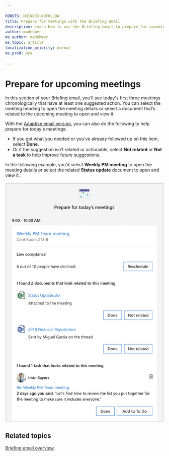 ```yaml
---

ROBOTS: NOINDEX,NOFOLLOW
title: Prepare for meetings with the Briefing email
description: Learn how to use the Briefing email to prepare for upcoming meetings
author: madehmer
ms.author: madehmer
ms.topic: article
localization_priority: normal 
ms.prod: mya

---
```

# Prepare for upcoming meetings

In this section of your Briefing email, you’ll see today's first three meetings chronologically that have at least one suggested action. You can select the meeting heading to open the meeting details or select a document that’s related to the upcoming meeting to open and view it.

With the [Adaptive email version](be-overview.md#adaptive-or-html-version), you can also do the following to help prepare for today's meetings:

* If you got what you needed or you've already followed up on this item, select **Done**.
* Or if the suggestion isn’t related or actionable, select **Not related** or **Not a task** to help improve future suggestions.

In the following example, you’d select **Weekly PM meeting** to open the meeting details or select the related **Status update** document to open and view it.

   ![Briefing email about meetings](./images/meeting-prep.png)

<!-- ## Reschedule for low acceptance

As a meeting organizer, your Briefing alerts you to a meeting that is at risk of having low attendance.

Meetings with low attendance may be less productive because decisions can't be made without key decision-makers in attendance. You might have to repeat the meeting or share similar information again for those who do not attend.

### Why am I seeing this?

* You are the organizer of the meeting.
* 50 percent or more of required invitees have declined the invitation.
* The meeting duration is less than eight hours.
* The meeting is set as “busy.”
* The meeting has less than 30 invitees.
* The meeting occurs on the same day as your latest Briefing email.

You can select **Reschedule** to open the meeting invite and schedule it for a different time.

## Add Teams link

When scheduling a meeting, a common mistake is forgetting to include online meeting information for remote attendees. Online meeting access is important because it:

* Enables you to include remote collaborators or those working in other locations.
* Helps meetings start on time.
* Enables you to record meetings and present information to remote attendees.
* Having a single-select correction also saves you time and stress before and at the start of meetings.

### Why am I seeing this?

* You are the organizer of the meeting.
* You have an active Teams license.
* The meeting currently does not have a Teams or Skype for Business online meeting link.
* The meeting duration is one hour or less.
* The meeting is set as “busy.”
* The meeting occurs on the same day as the most recent Briefing email.

When you select **Add Teams**, Cortana adds a Teams meeting link to the meeting invite for you, so you don't have to open the meeting to add it and automatically sends an updated invite to all invitees.

## Add agenda

Agenda can help attendees understand what to expect out of a meeting, what prep is required, and what the outcome of the meeting should be. It’s a key step and a best practice for meeting preparation.

### Why am I seeing this?

* You are the organizer of the meeting.
* The meeting body was empty (does not include any text related to a Teams online meeting link).

Selecting **Add agenda** sends a reply to the scheduled meeting.

## RSVP to a meeting with no conflicts

It is a best practice to let organizers know if you will attend their meeting so that they can plan accordingly. Briefing focuses on smaller meetings where it might be more likely that your attendance is required.

### Why am I seeing this?

* You are a required attendee of the meeting.
* You have not responded to the invitation.
* If the meeting is not recurring and the meeting instance does not conflict with another meeting.
* If the meeting is recurring and the meeting series does not conflict with another meeting series.
* The meeting has equal to or less than 18 invitees.
* The meeting duration is less than eight hours.
* The meeting occurs on the same day as this Briefing email.

You can **Accept** or **Decline** a meeting in the Briefing email. If the meeting is recurring, **Accept** and **Decline** are for the series. **Accept** and **Decline** are sent as a response to the organizer. After declining, you can still see and interact with content for this meeting in the Briefing email.

## RSVP to a meeting with conflicts

Again, it’s best to let organizers know if you will attend their meeting so they can plan accordingly.

### Why am I seeing this?

* You were invited to or have organized two non-declined meetings that overlap for 15 minutes or more, except for the following:

   * Meetings with more than one conflict.
   * Meetings that were both organized by you.
   * Meetings that you already replied to the invite with a custom message.
   * Cases where both meetings are recurring (but Briefing will still show the meeting conflict in the meeting details section).

* If you are an attendee and are a required attendee for either of the overlapping meetings.
* If you are an attendee and the meeting has equal to or less than 18 invitees in each of the overlapping meetings.
* The meeting duration of each of the overlapping meetings is less than eight hours.
* The meetings occur on the same day as the Briefing email.

You will see the following actions for a meeting depending on the type of conflict you have with the meeting.

|Scenario |Meeting details |Reason |Action |
|---------|----------------|-------|-------|
|Late reply	|This meeting conflicts with [Meeting title] at [start time] to [end time]. |Let [organizer] know if you will be late |Reply
|Leave early reply |This meeting conflicts with [Meeting title] at [start time] to [end time]. |Let [organizer] know if you need to leave early. |Reply|
|Decline or late reply |This meeting conflicts with [Meeting title] at [start time] to [end time]. |Let [organizer] know if you can’t make it or if you will be late. |Decline or Reply
|Decline or leave early reply	|This meeting conflicts with [Meeting title] at [start time] to [end time]. |Let [organizer] know if you can’t make it or if you will need to leave early. |Decline or Reply |
|Accept or decline |This meeting conflicts with [Meeting title] at [start time] to [end time]. |Let [organizer] know if you will attend. |Accept or Decline |

Selecting **Accept** or **Decline** accepts or declines the meeting invite (even if it is a recurring meeting) and sends the response to the organizer. Selecting **Reply** opens a response to the meeting invite.
-->
## Related topics

[Briefing email overview](be-overview.md)
